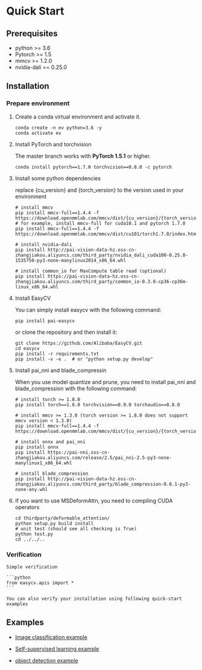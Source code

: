 # Quick Start

## Prerequisites
* python >= 3.6
* Pytorch  >= 1.5
* mmcv >= 1.2.0
* nvidia-dali == 0.25.0


## Installation

### Prepare environment

1. Create a conda virtual environment and activate it.

    ```shell
    conda create -n ev python=3.6 -y
    conda activate ev
    ```

2. Install PyTorch and torchvision

   The master branch works with **PyTorch 1.5.1** or higher.

    ```shell
    conda install pytorch==1.7.0 torchvision==0.8.0 -c pytorch
    ```

3. Install some python dependencies

    replace {cu_version} and {torch_version} to the version used in your environment
    ```shell
    # install mmcv
    pip install mmcv-full==1.4.4 -f https://download.openmmlab.com/mmcv/dist/{cu_version}/{torch_version}/index.html
    # for example, install mmcv-full for cuda10.1 and pytorch 1.7.0
    pip install mmcv-full==1.4.4 -f https://download.openmmlab.com/mmcv/dist/cu101/torch1.7.0/index.html

    # install nvidia-dali
    pip install http://pai-vision-data-hz.oss-cn-zhangjiakou.aliyuncs.com/third_party/nvidia_dali_cuda100-0.25.0-1535750-py3-none-manylinux2014_x86_64.whl

    # install common_io for MaxCompute table read (optional)
    pip install https://pai-vision-data-hz.oss-cn-zhangjiakou.aliyuncs.com/third_party/common_io-0.3.0-cp36-cp36m-linux_x86_64.whl

    ```

4. Install EasyCV

    You can simply install easycv with the following command:

    ```shell
    pip install pai-easycv
    ```

    or clone the repository and then install it:
    ```shell
    git clone https://github.com/Alibaba/EasyCV.git
    cd easycv
    pip install -r requirements.txt
    pip install -v -e .  # or "python setup.py develop"
    ```

5. Install pai_nni and blade_compressin

    When you use model quantize and prune, you need to install pai_nni and blade_compression with the following command:

    ```shell
    # install torch >= 1.8.0
    pip install torch==1.8.0 torchvision==0.9.0 torchaudio==0.8.0

    # install mmcv >= 1.3.0 (torch version >= 1.8.0 does not support mmcv version < 1.3.0)
    pip install mmcv-full==1.4.4 -f https://download.openmmlab.com/mmcv/dist/{cu_version}/{torch_version}/index.html

    # install onnx and pai_nni
    pip install onnx
    pip install https://pai-nni.oss-cn-zhangjiakou.aliyuncs.com/release/2.5/pai_nni-2.5-py3-none-manylinux1_x86_64.whl

    # install blade_compression
    pip install http://pai-vision-data-hz.oss-cn-zhangjiakou.aliyuncs.com/third_party/blade_compression-0.0.1-py3-none-any.whl

    ```

6. If you want to use MSDeformAttn, you need to compiling CUDA operators

    ```shell
    cd thirdparty/deformable_attention/
    python setup.py build install
    # unit test (should see all checking is True)
    python test.py
    cd ../../..

    ```

### Verification

    Simple verification

    ```python
    from easycv.apis import *
    ```

    You can also verify your installation using following quick-start examples


## Examples

* [Image classification example](tutorials/cls.md)

* [Self-supervised learning example](tutorials/ssl.md)

* [object detection example](tutorials/yolox.md)
